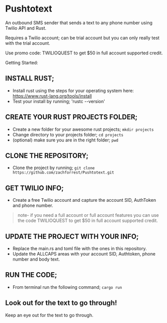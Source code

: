 # Pushtotext
An outbound SMS sender that sends a text to any phone number using Twilio API and Rust.

Requires a Twilio account; can be trial account but you can only really test with the trial account.

Use promo code: TWILIOQUEST to get $50 in full account supported credit.


Getting Started:

## INSTALL RUST;
- Install rust using the steps for your operating system here: https://www.rust-lang.org/tools/install
- Test your install by running; 'rustc --version'

## CREATE YOUR RUST PROJECTS FOLDER;
- Create a new folder for your awesome rust projects; `mkdir projects`
- Change directory to your projects folder; `cd projects`
- (optional) make sure you are in the right folder; `pwd`

## CLONE THE REPOSITORY;
- Clone the project by running; `git clone https://github.com/zachforrest/Pushtotext.git`

## GET TWILIO INFO;
- Create a free Twilio account and capture the account SID, AuthToken and phone number.
> note- if you need a full account or full account features you can use the code TWILIOQUEST to get $50 in full account supported credit.

## UPDATE THE PROJECT WITH YOUR INFO;
- Replace the main.rs and toml file with the ones in this repository.
- Update the ALLCAPS areas with your account SID, Authtoken, phone number and body text.

## RUN THE CODE;
- From terminal run the following command; `cargo run`

## Look out for the text to go through!
Keep an eye out for the text to go through.






